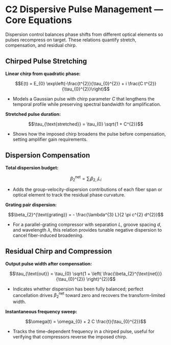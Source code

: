 # C2 Dispersive Pulse Management — Core Equations

Dispersion control balances phase shifts from different optical elements so pulses recompress on target. These relations quantify stretch, compensation, and residual chirp.

## Chirped Pulse Stretching
**Linear chirp from quadratic phase:**

$$E(t) = E_{0} \exp\left(-\frac{t^{2}}{\tau_{0}^{2}} + i \frac{C t^{2}}{\tau_{0}^{2}}\right)$$

- Models a Gaussian pulse with chirp parameter $C$ that lengthens the temporal profile while preserving spectral bandwidth for amplification.

**Stretched pulse duration:**

$$\tau_{\text{stretched}} = \tau_{0} \sqrt{1 + C^{2}}$$

- Shows how the imposed chirp broadens the pulse before compensation, setting amplifier gain requirements.

## Dispersion Compensation
**Total dispersion budget:**

$$\beta_{2}^{\text{net}} = \sum_{i} \beta_{2,i} L_{i}$$

- Adds the group-velocity-dispersion contributions of each fiber span or optical element to track the residual phase curvature.

**Grating pair dispersion:**

$$\beta_{2}^{\text{grating}} = - \frac{\lambda^{3} L}{2 \pi c^{2} d^{2}}$$

- For a parallel-grating compressor with separation $L$, groove spacing $d$, and wavelength $\lambda$, this relation provides tunable negative dispersion to cancel fiber-induced broadening.

## Residual Chirp and Compression
**Output pulse width after compensation:**

$$\tau_{\text{out}} = \tau_{0} \sqrt{1 + \left( \frac{\beta_{2}^{\text{net}}}{\tau_{0}^{2}} \right)^{2}}$$

- Indicates whether dispersion has been fully balanced; perfect cancellation drives $\beta_{2}^{\text{net}}$ toward zero and recovers the transform-limited width.

**Instantaneous frequency sweep:**

$$\omega(t) = \omega_{0} + 2 C \frac{t}{\tau_{0}^{2}}$$

- Tracks the time-dependent frequency in a chirped pulse, useful for verifying that compressors reverse the imposed chirp.

